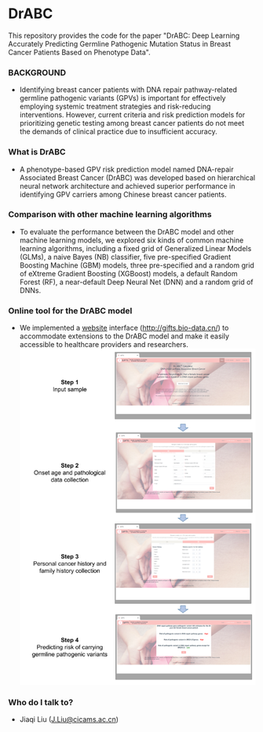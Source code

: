 # DrABC

This repository provides the code for the paper "DrABC: Deep Learning Accurately Predicting Germline Pathogenic Mutation Status in Breast Cancer Patients Based on Phenotype Data".

### BACKGROUND

- Identifying breast cancer patients with DNA repair pathway-related germline pathogenic variants (GPVs) is important for effectively employing systemic treatment strategies and risk-reducing interventions. However, current criteria and risk prediction models for prioritizing genetic testing among breast cancer patients do not meet the demands of clinical practice due to insufficient accuracy.

### What is DrABC

- A phenotype-based GPV risk prediction model named DNA-repair Associated Breast Cancer (DrABC) was developed based on hierarchical neural network architecture and achieved superior performance in identifying GPV carriers among Chinese breast cancer patients.

### Comparison with other machine learning algorithms

- To evaluate the performance between the DrABC model and other machine learning models, we explored six kinds of common machine learning algorithms, including a fixed grid of Generalized Linear Models (GLMs), a naive Bayes (NB) classifier, five pre-specified Gradient Boosting Machine (GBM) models, three pre-specified and a random grid of eXtreme Gradient Boosting (XGBoost) models, a default Random Forest (RF), a near-default Deep Neural Net (DNN) and a random grid of DNNs.

### Online tool for the DrABC model

- We implemented a [website](http://gifts.bio-data.cn/) interface (http://gifts.bio-data.cn/) to accommodate extensions to the DrABC model and make it easily accessible to healthcare providers and researchers.
![User guide](https://github.com/zhq921/DrABC/blob/main/imgs/workflow.png)

### Who do I talk to?

- Jiaqi Liu (J.Liu@cicams.ac.cn)

